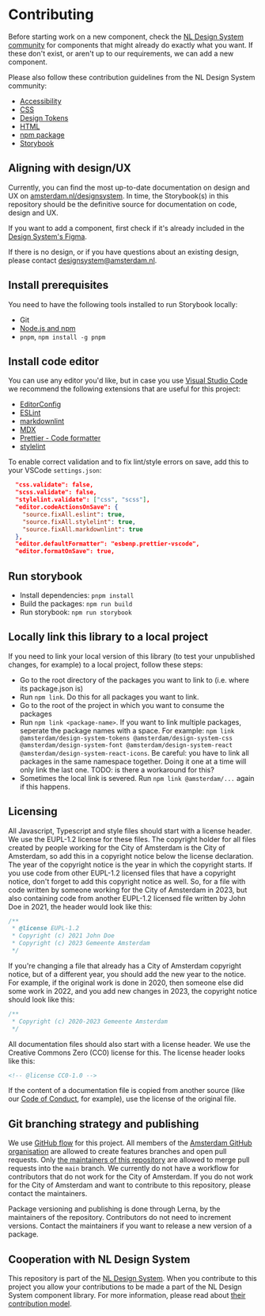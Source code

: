 <!-- @license CC0-1.0 -->

# Contributing

Before starting work on a new component, check the [NL Design System community](https://github.com/nl-design-system/) for components that might already do exactly what you want. If these don't exist, or aren't up to our requirements, we can add a new component.

Please also follow these contribution guidelines from the NL Design System community:

- [Accessibility](https://nl-design-system.github.io/utrecht/storybook/?path=/docs/nl-design-system-contributing-accessibility--page)
- [CSS](https://nl-design-system.github.io/utrecht/storybook/?path=/docs/nl-design-system-contributing-css--page)
- [Design Tokens](https://nl-design-system.github.io/utrecht/storybook/?path=/docs/nl-design-system-contributing-design-tokens--page)
- [HTML](https://nl-design-system.github.io/utrecht/storybook/?path=/docs/nl-design-system-contributing-html--page)
- [npm package](https://nl-design-system.github.io/utrecht/storybook/?path=/docs/nl-design-system-contributing-npm-package--page)
- [Storybook](https://nl-design-system.github.io/utrecht/storybook/?path=/docs/nl-design-system-contributing-storybook--page)

## Aligning with design/UX

Currently, you can find the most up-to-date documentation on design and UX on [amsterdam.nl/designsystem](https://amsterdam.nl/designsystem). In time, the Storybook(s) in this repository should be the definitive source for documentation on code, design and UX.

If you want to add a component, first check if it's already included in the [Design System's Figma](<https://www.figma.com/file/ORa7CBIooPgZj6HsEPBxNR/Design-bibliotheek-(gepubliceerd)?node-id=149%3A1324&t=Ud6eZytawJYnLlyi-0>).

If there is no design, or if you have questions about an existing design, please contact <designsystem@amsterdam.nl>.

## Install prerequisites

You need to have the following tools installed to run Storybook locally:

- Git
- [Node.js and npm](https://nodejs.org/en/)
- `pnpm`, `npm install -g pnpm`

## Install code editor

You can use any editor you'd like, but in case you use [Visual Studio Code](https://code.visualstudio.com/) we recommend the following extensions that are useful for this project:

- [EditorConfig](https://marketplace.visualstudio.com/items?itemName=EditorConfig.EditorConfig)
- [ESLint](https://marketplace.visualstudio.com/items?itemName=dbaeumer.vscode-eslint)
- [markdownlint](https://marketplace.visualstudio.com/items?itemName=DavidAnson.vscode-markdownlint)
- [MDX](https://marketplace.visualstudio.com/items?itemName=silvenon.mdx)
- [Prettier - Code formatter](https://marketplace.visualstudio.com/items?itemName=esbenp.prettier-vscode)
- [stylelint](https://marketplace.visualstudio.com/items?itemName=stylelint.vscode-stylelint)

To enable correct validation and to fix lint/style errors on save, add this to your VSCode `settings.json`:

```json
  "css.validate": false,
  "scss.validate": false,
  "stylelint.validate": ["css", "scss"],
  "editor.codeActionsOnSave": {
    "source.fixAll.eslint": true,
    "source.fixAll.stylelint": true,
    "source.fixAll.markdownlint": true
  },
  "editor.defaultFormatter": "esbenp.prettier-vscode",
  "editor.formatOnSave": true,
```

## Run storybook

- Install dependencies: `pnpm install`
- Build the packages: `npm run build`
- Run storybook: `npm run storybook`

## Locally link this library to a local project

If you need to link your local version of this library (to test your unpublished changes, for example) to a local project, follow these steps:

- Go to the root directory of the packages you want to link to (i.e. where its package.json is)
- Run `npm link`. Do this for all packages you want to link.
- Go to the root of the project in which you want to consume the packages
- Run `npm link <package-name>`. If you want to link multiple packages, seperate the package names with a space. For example: `npm link @amsterdam/design-system-tokens @amsterdam/design-system-css @amsterdam/design-system-font @amsterdam/design-system-react @amsterdam/design-system-react-icons`. Be careful: you have to link all packages in the same namespace together. Doing it one at a time will only link the last one. TODO: is there a workaround for this?
- Sometimes the local link is severed. Run `npm link @amsterdam/...` again if this happens.

## Licensing

All Javascript, Typescript and style files should start with a license header. We use the EUPL-1.2 license for these files. The copyright holder for all files created by people working for the City of Amsterdam is the City of Amsterdam, so add this in a copyright notice below the license declaration. The year of the copyright notice is the year in which the copyright starts. If you use code from other EUPL-1.2 licensed files that have a copyright notice, don't forget to add this copyright notice as well. So, for a file with code written by someone working for the City of Amsterdam in 2023, but also containing code from another EUPL-1.2 licensed file written by John Doe in 2021, the header would look like this:

```javascript
/**
 * @license EUPL-1.2
 * Copyright (c) 2021 John Doe
 * Copyright (c) 2023 Gemeente Amsterdam
 */
```

If you're changing a file that already has a City of Amsterdam copyright notice, but of a different year, you should add the new year to the notice. For example, if the original work is done in 2020, then someone else did some work in 2022, and you add new changes in 2023, the copyright notice should look like this:

```javascript
/**
 * Copyright (c) 2020-2023 Gemeente Amsterdam
 */
```

All documentation files should also start with a license header. We use the Creative Commons Zero (CC0) license for this. The license header looks like this:

```md
<!-- @license CC0-1.0 -->
```

If the content of a documentation file is copied from another source (like our [Code of Conduct](./CODE_OF_CONDUCT.md), for example), use the license of the original file.

## Git branching strategy and publishing

We use [GitHub flow](https://docs.github.com/en/get-started/quickstart/github-flow) for this project. All members of the [Amsterdam GitHub organisation](https://github.com/Amsterdam) are allowed to create features branches and open pull requests. Only [the maintainers of this repository](./documentation/maintainers.md) are allowed to merge pull requests into the `main` branch. We currently do not have a workflow for contributors that do not work for the City of Amsterdam. If you do not work for the City of Amsterdam and want to contribute to this repository, please contact the maintainers.

Package versioning and publishing is done through Lerna, by the maintainers of the repository. Contributors do not need to increment versions. Contact the maintainers if you want to release a new version of a package.

## Cooperation with NL Design System

This repository is part of the [NL Design System](https://nldesignsystem.nl/). When you contribute to this project you allow your contributions to be made a part of the NL Design System component library. For more information, please read about [their contribution model](https://nldesignsystem.nl/meedoen/estafettemodel/).

